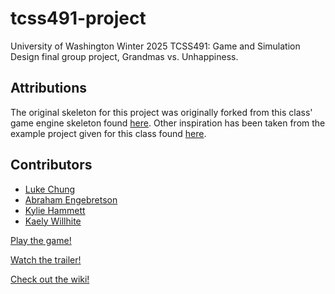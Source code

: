 # tcss491-project

University of Washington Winter 2025 TCSS491: Game and Simulation Design final group project, Grandmas vs. Unhappiness.

## Attributions

The original skeleton for this project was originally forked from this class' game engine skeleton found [here](https://github.com/algorithm0r/Empty--GameEngine). Other inspiration has been taken from the example project given for this class found [here](https://github.com/algorithm0r/SuperMarioBros).

## Contributors

- [Luke Chung](https://github.com/NeonAfro)
- [Abraham Engebretson](https://abecodes.dev)
- [Kylie Hammett](https://github.com/khammett325995)
- [Kaely Willhite](https://github.com/NatTEA20)

[Play the game!](https://westerntoad.github.io/tcss491-project/)

[Watch the trailer!](https://youtu.be/oofsY7V8g94)

[Check out the wiki!](https://github.com/westerntoad/tcss491-project/wiki)
